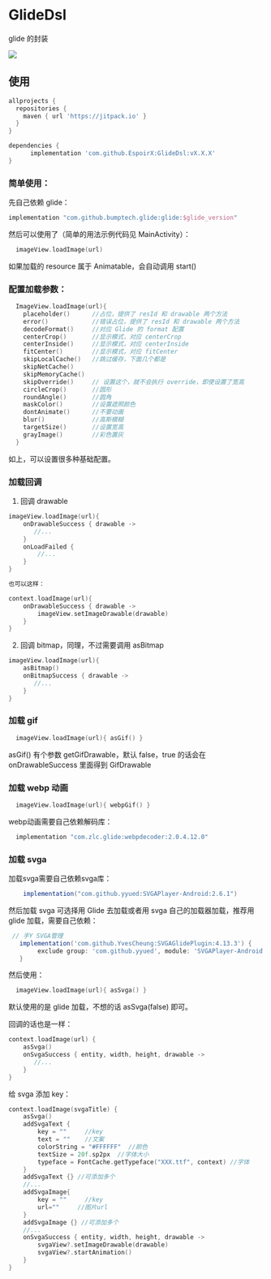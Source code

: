# GlideDsl

glide 的封装

[![](https://jitpack.io/v/EspoirX/GlideDsl.svg)](https://jitpack.io/#EspoirX/GlideDsl)

## 使用

```gradle
allprojects {
  repositories {
    maven { url 'https://jitpack.io' }
  }
}

dependencies {
      implementation 'com.github.EspoirX:GlideDsl:vX.X.X'
}
``` 

### 简单使用：

先自己依赖 glide：

```groovy
implementation "com.github.bumptech.glide:glide:$glide_version"
```

然后可以使用了（简单的用法示例代码见 MainActivity）：

```kotlin
  imageView.loadImage(url)
```

如果加载的 resource 属于 Animatable，会自动调用 start()

### 配置加载参数：

```kotlin
  ImageView.loadImage(url){
    placeholder()      //占位，提供了 resId 和 drawable 两个方法
    error()            //错误占位，提供了 resId 和 drawable 两个方法
    decodeFormat()     //对应 Glide 的 format 配置
    centerCrop()       //显示模式，对应 centerCrop
    centerInside()     //显示模式，对应 centerInside
    fitCenter()        //显示模式，对应 fitCenter
    skipLocalCache()   //跳过缓存，下面几个都是
    skipNetCache()
    skipMemoryCache()
    skipOverride()     // 设置这个，就不会执行 override，即使设置了宽高
    circleCrop()       //圆形
    roundAngle()       //圆角
    maskColor()        //设置遮照颜色
    dontAnimate()      //不要动画
    blur()             //高斯模糊
    targetSize()       //设置宽高
    grayImage()        //彩色置灰
  }
```

如上，可以设置很多种基础配置。

### 加载回调

1. 回调 drawable

```kotlin
imageView.loadImage(url){
    onDrawableSuccess { drawable ->
       //...
    }
    onLoadFailed { 
        //...
    }
}

也可以这样：

context.loadImage(url){
    onDrawableSuccess { drawable ->
        imageView.setImageDrawable(drawable)
    }
}
```

2. 回调 bitmap，同理，不过需要调用 asBitmap

```kotlin
imageView.loadImage(url){
    asBitmap()
    onBitmapSuccess { drawable ->
       //...
    }
}
```

### 加载 gif

```kotlin
  imageView.loadImage(url){ asGif() }
```

asGif() 有个参数 getGifDrawable，默认 false，true 的话会在 onDrawableSuccess 里面得到 GifDrawable

### 加载 webp 动画

```kotlin
  imageView.loadImage(url){ webpGif() }
```

webp动画需要自己依赖解码库：

```groovy
  implementation "com.zlc.glide:webpdecoder:2.0.4.12.0"
```

### 加载 svga

加载svga需要自己依赖svga库：

```groovy
    implementation("com.github.yyued:SVGAPlayer-Android:2.6.1")
```

然后加载 svga 可选择用 Glide 去加载或者用 svga 自己的加载器加载，推荐用 glide 加载，需要自己依赖：

```groovy
 // 手Y SVGA管理
   implementation('com.github.YvesCheung:SVGAGlidePlugin:4.13.3') {
        exclude group: 'com.github.yyued', module: 'SVGAPlayer-Android'
   }
```

然后使用：

```kotlin
  imageView.loadImage(url){ asSvga() }
```

默认使用的是 glide 加载，不想的话 asSvga(false) 即可。

回调的话也是一样：

```kotlin
context.loadImage(url) {
    asSvga() 
    onSvgaSuccess { entity, width, height, drawable ->
       //...
    }
}
```

给 svga 添加 key：

```kotlin
context.loadImage(svgaTitle) {
    asSvga()
    addSvgaText {
        key = ""     //key
        text = ""    //文案 
        colorString = "#FFFFFF"  //颜色
        textSize = 20f.sp2px  //字体大小
        typeface = FontCache.getTypeface("XXX.ttf", context) //字体
    }
    addSvgaText {} //可添加多个
    //...
    addSvgaImage{
        key = ""     //key
        url=""     //图片url
    }
    addSvgaImage {} //可添加多个
    //...
    onSvgaSuccess { entity, width, height, drawable ->
        svgaView?.setImageDrawable(drawable)
        svgaView?.startAnimation()
    }
}
```
